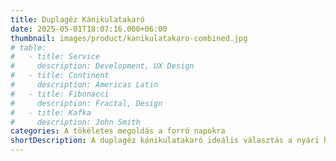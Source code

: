 ```yaml
---
title: Duplagéz Kánikulatakaró
date: 2025-05-01T18:07:16.000+06:00
thumbnail: images/product/kanikulatakaro-combined.jpg
# table:
#   - title: Service
#     description: Development, UX Design
#   - title: Continent
#     description: Americas Latin
#   - title: Fibonacci
#     description: Fractal, Design
#   - title: Kafka
#     description: John Smith
categories: A tökéletes megoldás a forró napokra
shortDescription: A duplagéz kánikulatakaró ideális választás a nyári hőségben, amikor még a legkisebbek is kényelmetlenül érzik magukat a melegben. Két rétegben takaróként, egy rétegben pedig textilpelusként használható, sőt, sok baba imádja "nyunyókaként" is. 100% pamut anyaga rendkívül légáteresztő, vékony és könnyed, így ideális választás a forró napokra, amikor fontos a baba komfortja, ugyanakkor nem szeretnénk túlfűteni. Kényelmes, praktikus és sokoldalú!
---
```

